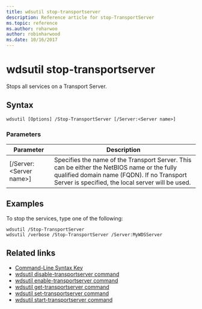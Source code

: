 ```yaml
---
title: wdsutil stop-transportserver
description: Reference article for stop-TransportServer
ms.topic: reference
ms.author: roharwoo
author: robinharwood
ms.date: 10/16/2017
---
```

# wdsutil stop-transportserver



Stops all services on a Transport Server.
## Syntax
```
wdsutil [Options] /Stop-TransportServer [/Server:<Server name>]
```
### Parameters

|Parameter|Description|
|-------|--------|
|[/Server:\<Server name\>]|Specifies the name of the Transport Server. This can be either the NetBIOS name or the fully qualified domain name (FQDN). If no Transport Server is specified, the local server will be used.|

## Examples
To stop the services, type one of the following:
```
wdsutil /Stop-TransportServer
wdsutil /verbose /Stop-TransportServer /Server:MyWDSServer
```
## Related links
- [Command-Line Syntax Key](command-line-syntax-key.md)
- [wdsutil disable-transportserver command](wdsutil-disable-transportserver.md)
- [wdsutil enable-transportserver command](wdsutil-enable-transportserver.md)
- [wdsutil get-transportserver command](wdsutil-get-transportserver.md)
- [wdsutil set-transportserver command](wdsutil-set-transportserver.md)
- [wdsutil start-transportserver command](wdsutil-start-transportserver.md)
